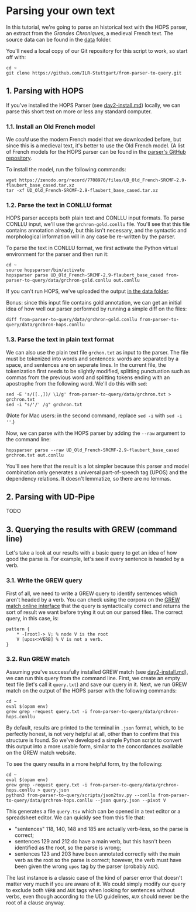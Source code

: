 # Parsing your own text

In this tutorial, we're going to parse an historical text with the HOPS
parser, an extract from the *Grandes Chroniques*, a medieval French text.
The source data can be found in the [data](../data) folder.

You'll need a local copy of our Git repository for this script to work,
so start off with:
```console
cd ~
git clone https://github.com/ILR-Stuttgart/from-parser-to-query.git
```

## 1. Parsing with HOPS

If you've installed the HOPS Parser (see [day2-install.md](day2-install.md))
locally, we can parse this short text on more or less any standard computer.

### 1.1. Install an Old French model

We *could* use the modern French model that we downloaded before, but since
this is a medieval text, it's better to use the Old French model. (A list 
of French models for the HOPS parser can be found in the [parser's GitHub
repository](https://github.com/hopsparser/hopsparser).

To install the model, run the following commands:
```console
wget https://zenodo.org/record/7708976/files/UD_Old_French-SRCMF-2.9-flaubert_base_cased.tar.xz
tar -xf UD_Old_French-SRCMF-2.9-flaubert_base_cased.tar.xz
```

### 1.2. Parse the text in CONLLU format

HOPS parser accepts both plain text and CONLLU input formats. To parse
CONLLU input, we'll use the `grchron-gold.conllu` file. You'll see that
this file contains annotation already, but this isn't necessary, and 
the syntactic and morphological information will in any case be re-written
by the parser.

To parse the text in CONLLU format, we first activate the Python 
virtual environment for the parser and then run it:
```console
cd ~
source hopsparser/bin/activate
hopsparser parse UD_Old_French-SRCMF-2.9-flaubert_base_cased from-parser-to-query/data/grchron-gold.conllu out.conllu
```
If you can't run HOPS, we've uploaded the output [in the data folder](../data/grchron-hops.conllu).

Bonus: since this input file contains gold annotation, we can get an initial
idea of how well our parser performed by running a simple diff on the files:
```console
diff from-parser-to-query/data/grchron-gold.conllu from-parser-to-query/data/grchron-hops.conllu
```

### 1.3. Parse the text in plain text format

We can also use the plain text file `grchon.txt` as input to the parser.
The file must be tokenized into words and sentences: words are separated by a space,
and sentences are on seperate lines.
In the current file, the tokenization first needs to be slightly modified,
splitting punctuation such as commas from the previous word and splitting
tokens ending with an apostrophe from the following word. We'll do this 
with `sed`:
```console
sed -E 's/([.,])/ \1/g' from-parser-to-query/data/grchron.txt > grchron.txt
sed -i "s/'/' /g" grchron.txt
```
(Note for Mac users: in the second command, replace `sed -i` with `sed -i ''`.)

Now, we can parse with the HOPS parser by adding the `--raw` argument to the
command line:
```console
hopsparser parse --raw UD_Old_French-SRCMF-2.9-flaubert_base_cased grchron.txt out.conllu
```

You'll see here that the result is a lot simpler because this parser and model
combination only generates a universal part-of-speech tag (UPOS) and the
dependency relations. It doesn't lemmatize, so there are no lemmas.

## 2. Parsing with UD-Pipe

TODO

## 3. Querying the results with GREW (command line)

Let's take a look at our results with a basic query to get an idea of
how good the parse is. For example, let's see if every sentence is headed
by a verb.

### 3.1. Write the GREW query

First of all, we need to write a GREW query to identify sentences which
aren't headed by a verb. You can check using the corpora on the [GREW match online interface](https://universal.grew.fr/) 
that the query is syntactically correct and returns the sort of result we
want before trying it out on our parsed files. The correct query, in this case,
is:
```grew
pattern {
    * -[root]-> V; % node V is the root
    V [upos<>VERB] % V is not a verb.
}
```

### 3.2. Run GREW match

Assuming you've successfully installed GREW match (see [day2-install.md](day2-install.md)),
we can run this query from the command line.
First, we create an empty text file (let's call it `query.txt`) and
save our query in it.
Next, we run GREW match on the output of the HOPS parser with the following commands:
```console
cd ~
eval $(opam env)
grew grep -request query.txt -i from-parser-to-query/data/grchron-hops.conllu
```

By default, results are printed to the terminal in `.json` format, which, to be
perfectly honest, is not very helpful at all, other than to confirm that
this structure is found. So we've developed a simple Python script to convert this
output into a more usable form, similar to the concordances available on the
GREW match website.

To see the query results in a more helpful form, try the following:
```console
cd ~
eval $(opam env)
grew grep -request query.txt -i from-parser-to-query/data/grchron-hops.conllu > query.json
python3 from-parser-to-query/scripts/json2tsv.py --conllu from-parser-to-query/data/grchron-hops.conllu --json query.json --pivot V
```

This generates a file `query.tsv` which can be opened in a text editor or a spreadsheet editor.
We can quickly see from this file that:
+ "sentences" 118, 140, 148 and 185 are actually verb-less, so the parse is correct;
+ sentences 129 and 212 do have a main verb, but this hasn't been identified as the root, so the parse is wrong;
+ sentences 123 and 203 have been annotated correctly with the main verb as the root so the parse is correct; however, the verb must have been given the wrong `upos` tag by the parser (probably `AUX`).

The last instance is a classic case of the kind of parser error that doesn't matter
very much if you are aware of it. We could simply modify our query to exclude
both `VERB` and `AUX` tags when looking for sentences without verbs, even though
according to the UD guidelines, `AUX` should never be the root of a clause anyway.
